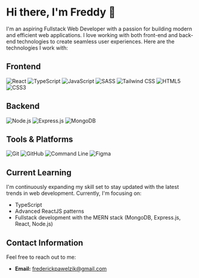 # Hi there, I'm Freddy 👋

I'm an aspiring Fullstack Web Developer with a passion for building modern and efficient web applications. I love working with both front-end and back-end technologies to create seamless user experiences.
Here are the technologies I work with:

## Frontend
![React](https://img.shields.io/badge/-React-61DAFB?logo=react&logoColor=white)
![TypeScript](https://img.shields.io/badge/-TypeScript-3178C6?logo=typescript&logoColor=white)
![JavaScript](https://img.shields.io/badge/-JavaScript-F7DF1E?logo=javascript&logoColor=black)
![SASS](https://img.shields.io/badge/-SASS-CC6699?logo=sass&logoColor=white)
![Tailwind CSS](https://img.shields.io/badge/-Tailwind%20CSS-38B2AC?logo=tailwind-css&logoColor=white)
![HTML5](https://img.shields.io/badge/-HTML5-E34F26?logo=html5&logoColor=white)
![CSS3](https://img.shields.io/badge/-CSS3-1572B6?logo=css3&logoColor=white)

## Backend
![Node.js](https://img.shields.io/badge/-Node.js-339933?logo=node.js&logoColor=white)
![Express.js](https://img.shields.io/badge/-Express.js-000000?logo=express&logoColor=white)
![MongoDB](https://img.shields.io/badge/-MongoDB-47A248?logo=mongodb&logoColor=white)

## Tools & Platforms
![Git](https://img.shields.io/badge/-Git-F05032?logo=git&logoColor=white)
![GitHub](https://img.shields.io/badge/-GitHub-181717?logo=github&logoColor=white)
![Command Line](https://img.shields.io/badge/-Command%20Line-000000?logo=windows-terminal&logoColor=white)
![Figma](https://img.shields.io/badge/-Figma-F24E1E?logo=figma&logoColor=white)


## Current Learning

I'm continuously expanding my skill set to stay updated with the latest trends in web development. Currently, I'm focusing on:
- TypeScript
- Advanced ReactJS patterns
- Fullstack development with the MERN stack (MongoDB, Express.js, React, Node.js)

## Contact Information

Feel free to reach out to me:
- **Email:** frederickpawelzik@gmail.com
